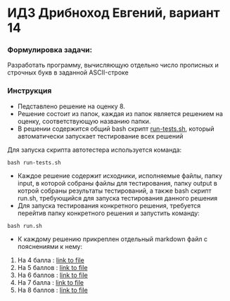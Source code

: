 # ИДЗ Дрибноход Евгений, вариант 14
### Формулировка задачи:
Разработать программу, вычисляющую отдельно число прописных и строчных букв в заданной ASCII-строке
### Инструкция
- Педставлено решение на оценку 8.
- Решение состоит из папок, каждая из папок является решением на оценку, соответствующую названию папки.
- В решении содержится общий bash скрипт [run-tests.sh](https://github.com/zemlianin/idz-dribnokhod/blob/master/run-tests.sh), который автоматически запускает тестирование всех решений

Для запуска скрипта автотестера используется команда:

```
bash run-tests.sh
```
- Каждое решение содержит исходники, исполняемые файлы, папку input, в которой собраны файлы для тестирования, папку output в котрой собраны результаты тестирований, а также bash скрипт run.sh, требующийся для запуска тестирования данного решения
- Для запуска тестирования конкретного решения, требуется перейтив папку конкретного решения и запустить команду:

```
bash run.sh
```
- К каждому решению прикреплен отдельный markdown файл с пояснениями к нему:
1. На 4 балла : [link to file](https://github.com/zemlianin/idz-dribnokhod/blob/master/TaskBy4/README.md)
1. На 5 баллов : [link to file](https://github.com/zemlianin/idz-dribnokhod/blob/master/TaskBy5/README.md)
1. На 6 баллов : [link to file](https://github.com/zemlianin/idz-dribnokhod/blob/master/TaskBy6/README.md)
1. На 7 балла : [link to file](https://github.com/zemlianin/idz-dribnokhod/blob/master/TaskBy7/README.md)
1. На 8 баллов : [link to file](https://github.com/zemlianin/idz-dribnokhod/blob/master/TaskBy8/README.md)
